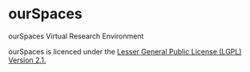 ourSpaces
=========

ourSpaces Virtual Research Environment

ourSpaces is licenced under the <a href="http://www.gnu.org/licenses/old-licenses/lgpl-2.1.html">Lesser General Public License (LGPL) Version 2.1.</a>
